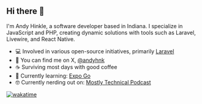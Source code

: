 ## Hi there 👋

I'm Andy Hinkle, a software developer based in Indiana. I specialize in JavaScript and PHP, creating dynamic solutions with tools such as Laravel, Livewire, and React Native.

- 💻 Involved in various open-source initiatives, primarily [Laravel](https://laravel.com)
- 🔎 You can find me on X, [@andyhnk](https://twitter.com/andyhnk)
- ☕️  Surviving most days with good coffee
- 🌱 Currently learning: [Expo Go](https://expo.dev/)
- 🤓 Currently nerding out on: [Mostly Technical Podcast](https://mostlytechnical.com)

[![wakatime](https://wakatime.com/badge/user/3ead2445-b9ef-411b-bb4a-8a4f6aa7618d.svg?style=for-the-badge)](https://wakatime.com/@3ead2445-b9ef-411b-bb4a-8a4f6aa7618d)
